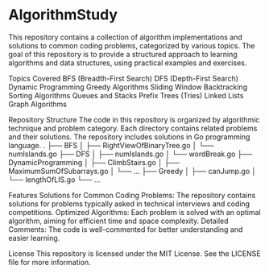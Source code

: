 # AlgorithmStudy
This repository contains a collection of algorithm implementations and solutions to common coding problems, categorized by various topics. The goal of this repository is to provide a structured approach to learning algorithms and data structures, using practical examples and exercises.

Topics Covered
BFS (Breadth-First Search)
DFS (Depth-First Search)
Dynamic Programming
Greedy Algorithms
Sliding Window
Backtracking
Sorting Algorithms
Queues and Stacks
Prefix Trees (Tries)
Linked Lists
Graph Algorithms

Repository Structure
The code in this repository is organized by algorithmic technique and problem category. Each directory contains related problems and their solutions. The repository includes solutions in Go programming language.
.
├── BFS
│   ├── RightViewOfBinaryTree.go
│   └── numIslands.go
├── DFS
│   ├── numIslands.go
│   └── wordBreak.go
├── DynamicProgramming
│   ├── ClimbStairs.go
│   ├── MaximumSumOfSubarrays.go
│   └── ...
├── Greedy
│   ├── canJump.go
│   └── lengthOfLIS.go
└── ...

Features
Solutions for Common Coding Problems: The repository contains solutions for problems typically asked in technical interviews and coding competitions.
Optimized Algorithms: Each problem is solved with an optimal algorithm, aiming for efficient time and space complexity.
Detailed Comments: The code is well-commented for better understanding and easier learning.

License
This repository is licensed under the MIT License. See the LICENSE file for more information.
